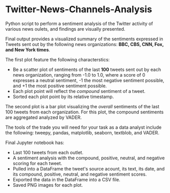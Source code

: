 # Twitter-News-Channels-Analysis

 Python script to perform a sentiment analysis of the Twitter activity of various news oulets, and findings are visually presented.

Final output provides a visualized summary of the sentiments expressed in Tweets sent out by the following news organizations: __BBC, CBS, CNN, Fox, and New York times__.

The first plot feature the following characterstics:

* Be a scatter plot of sentiments of the last __100__ tweets sent out by each news organization, ranging from -1.0 to 1.0, where a score of 0 expresses a neutral sentiment, -1 the most negative sentiment possible, and +1 the most positive sentiment possible.
* Each plot point will reflect the _compound_ sentiment of a tweet.
* Sorted each plot point by its relative timestamp.

The second plot is a bar plot visualizing the _overall_ sentiments of the last 100 tweets from each organization. For this plot, the compound sentiments are aggregated analyzed by VADER.

The tools of the trade you will need for your task as a data analyst include the following: tweepy, pandas, matplotlib, seaborn, textblob, and VADER.

Final Jupyter notebook has:

* Last 100 tweets from each outlet.
* A sentiment analysis with the compound, positive, neutral, and negative scoring for each tweet.
* Pulled into a DataFrame the tweet's source acount, its text, its date, and its compound, positive, neutral, and negative sentiment scores.
* Exported the data in the DataFrame into a CSV file.
* Saved PNG images for each plot.
